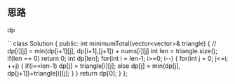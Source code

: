 ## 思路

dp

``
class Solution {
public:
    int minimumTotal(vector<vector<int>>& triangle) {
        // dp[i][j] = min(dp[i+1][j], dp[i+1],[j+1]) + nums[i][j]
        int len = triangle.size();
        if(len == 0) return 0;
        int dp[len];
        for(int i = len-1; i>=0; i--) {
            for(int j = 0; j<=i; ++j) {
                if(i==len-1)
                    dp[j] = triangle[i][j];
                else
                    dp[j] = min(dp[j], dp[j+1])+triangle[i][j];
            }
        }
        return dp[0];
    }
};
```
